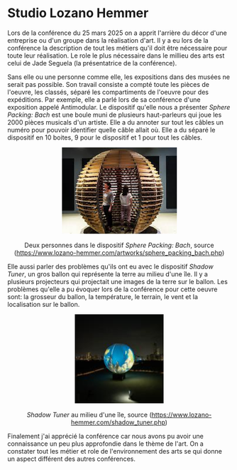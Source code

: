 # Studio Lozano Hemmer

Lors de la conférence du 25 mars 2025 on a apprit l'arrière du décor d'une entreprise ou d'un groupe dans la réalisation d'art. Il y a eu lors de la conférence la description de tout les métiers qu'il doit être nécessaire pour toute leur réalisation. Le role le plus nécessaire dans le millieu des arts est celui de Jade Seguela (la présentatrice de la conférence).

Sans elle ou une personne comme elle, les expositions dans des musées ne serait pas possible. Son travail consiste a compté toute les pièces de l'oeuvre, les classés, séparé les compartiments de l'oeuvre pour des expéditions. Par exemple, elle a parlé lors de sa conférence d'une exposition appelé Antimodular. Le dispositif qu'elle nous a présenter <i>Sphere Packing: Bach</i> est une boule muni de plusieurs haut-parleurs qui joue les 2000 pièces musicals d'un artiste. Elle a du annoter sur tout les câbles un numéro pour pouvoir identifier quelle câble allait où. Elle a du séparé le dispositif en 10 boites, 9 pour le dispositif et 1 pour tout les câbles. 

<div align="center">
<img src="./media/sphere.jpeg" >

Deux personnes dans le dispositif <i>Sphere Packing: Bach</i>, source (https://www.lozano-hemmer.com/artworks/sphere_packing_bach.php)
</div>


Elle aussi parler des problèmes qu'ils ont eu avec le dispositif <i>Shadow Tuner</i>, un gros ballon qui représente la terre au milieu d'une île. Il y a plusieurs projecteurs qui projectait une images de la terre sur le ballon. Les problèmes qu'elle a pu évoquer lors de la conférence pour cette oeuvre sont: la grosseur du ballon, la température, le terrain, le vent et la localisation sur le ballon.

<div align="center">
<img src="./media/earth.jpg" width="200px">

<i>Shadow Tuner</i> au milieu d'une île, source (https://www.lozano-hemmer.com/shadow_tuner.php)
</div>


Finalement j'ai apprécié la conférence car nous avons pu avoir une connaissance un peu plus approfondie dans le thème de l'art. On a constater tout les métier et role de l'environnement des arts se qui donne un aspect différent des autres conférences.
